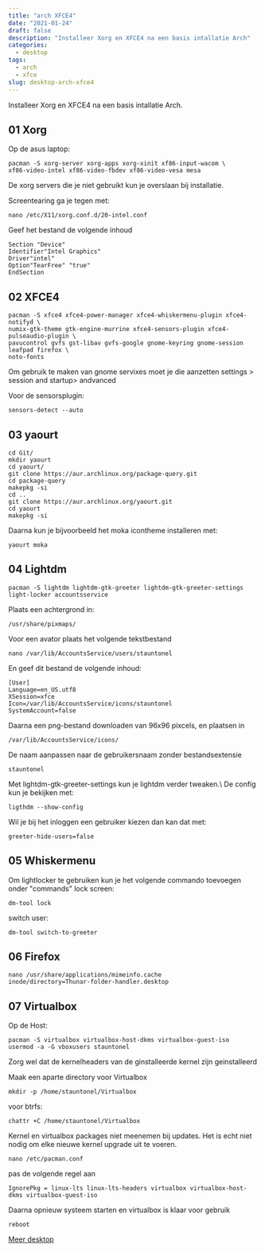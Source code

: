 ```yaml
---
title: "arch XFCE4"
date: "2021-01-24"
draft: false
description: "Installeer Xorg en XFCE4 na een basis intallatie Arch"
categories:
  - desktop
tags:
  - arch
  - xfce
slug: desktop-arch-xfce4
---
```


Installeer Xorg en XFCE4 na een basis intallatie Arch.

<!--more-->

## 01 Xorg

Op de asus laptop:

    pacman -S xorg-server xorg-apps xorg-xinit xf86-input-wacom \
    xf86-video-intel xf86-video-fbdev xf86-video-vesa mesa

De xorg servers die je niet gebruikt kun je overslaan bij installatie.

Screentearing ga je tegen met:

    nano /etc/X11/xorg.conf.d/20-intel.conf

Geef het bestand de volgende inhoud

    Section "Device"
    Identifier"Intel Graphics"
    Driver"intel"
    Option"TearFree" "true"
    EndSection

## 02 XFCE4

    pacman -S xfce4 xfce4-power-manager xfce4-whiskermenu-plugin xfce4-notifyd \
    numix-gtk-theme gtk-engine-murrine xfce4-sensors-plugin xfce4-pulseaudio-plugin \
    pavucontrol gvfs gst-libav gvfs-google gnome-keyring gnome-session leafpad firefox \
    noto-fonts

Om gebruik te maken van gnome servixes moet je die aanzetten settings > session and startup> andvanced

Voor de sensorsplugin:

    sensors-detect --auto

## 03 yaourt

    cd Git/
    mkdir yaourt
    cd yaourt/
    git clone https://aur.archlinux.org/package-query.git
    cd package-query
    makepkg -si
    cd ..
    git clone https://aur.archlinux.org/yaourt.git
    cd yaourt
    makepkg -si

Daarna kun je bijvoorbeeld het moka icontheme installeren met:

    yaourt moka

## 04 Lightdm

    pacman -S lightdm lightdm-gtk-greeter lightdm-gtk-greeter-settings light-locker accountsservice

Plaats een achtergrond in:

    /usr/share/pixmaps/

Voor een avator plaats het volgende tekstbestand

    nano /var/lib/AccountsService/users/stauntonel

En geef dit bestand de volgende inhoud:

    [User]
    Language=en_US.utf8
    XSession=xfce
    Icon=/var/lib/AccountsService/icons/stauntonel
    SystemAccount=false

Daarna een png-bestand downloaden van 96x96 pixcels, en plaatsen in

    /var/lib/AccountsService/icons/

De naam aanpassen naar de gebruikersnaam zonder bestandsextensie

    stauntonel

Met lightdm-gtk-greeter-settings kun je lightdm verder tweaken.\\
De config kun je bekijken met:

    ligthdm --show-config

Wil je bij het inloggen een gebruiker kiezen dan kan dat met:

    greeter-hide-users=false

## 05 Whiskermenu
Om lightlocker te gebruiken kun je het volgende commando toevoegen onder "commands"
lock screen:

    dm-tool lock

switch user:

    dm-tool switch-to-greeter

## 06 Firefox

    nano /usr/share/applications/mimeinfo.cache
    inode/directory=Thunar-folder-handler.desktop

## 07 Virtualbox
Op de Host:

    pacman -S virtualbox virtualbox-host-dkms virtualbox-guest-iso
    usermod -a -G vboxusers stauntonel

Zorg wel dat de kernelheaders van de ginstalleerde kernel zijn geinstalleerd

Maak een aparte directory voor Virtualbox

    mkdir -p /home/stauntonel/Virtualbox

voor btrfs:

    chattr +C /home/stauntonel/Virtualbox

Kernel en virtualbox packages niet meenemen bij updates.
Het is echt niet nodig om elke nieuwe kernel upgrade uit te voeren.

    nano /etc/pacman.conf

pas de volgende regel aan

    IgnorePkg = linux-lts linux-lts-headers virtualbox virtualbox-host-dkms virtualbox-guest-iso

Daarna opnieuw systeem starten en virtualbox is klaar voor gebruik

    reboot

[Meer desktop](/categories/desktop)
